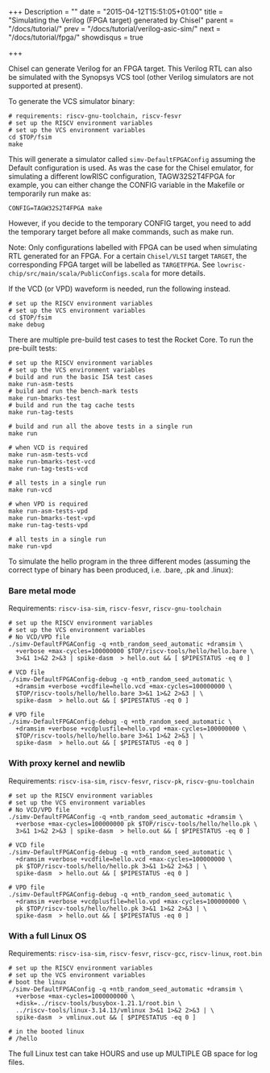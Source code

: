 +++
Description = ""
date = "2015-04-12T15:51:05+01:00"
title = "Simulating the Verilog (FPGA target) generated by Chisel"
parent = "/docs/tutorial/"
prev = "/docs/tutorial/verilog-asic-sim/"
next = "/docs/tutorial/fpga/"
showdisqus = true

+++

Chisel can generate Verilog for an FPGA target. This Verilog RTL can also be simulated with the Synopsys VCS tool (other Verilog simulators are not supported at present). 

To generate the VCS simulator binary: 

    # requirements: riscv-gnu-toolchain, riscv-fesvr
    # set up the RISCV environment variables
    # set up the VCS environment variables
    cd $TOP/fsim
    make

This will generate a simulator called `simv-DefaultFPGAConfig`
assuming the Default configuration is used. As was the case for the
Chisel emulator, for simulating a different lowRISC configuration,
TAGW32S2T4FPGA for example, you can either change the CONFIG variable
in the Makefile or temporarily run make as:

    CONFIG=TAGW32S2T4FPGA make

However, if you decide to the temporary CONFIG target, you need to add
the temporary target before all make commands, such as make run.

Note: Only configurations labelled with FPGA can be used when
simulating RTL generated for an FPGA.  For a certain `Chisel/VLSI`
target `TARGET`, the corresponding FPGA target will be labelled as
`TARGETFPGA`. See `lowrisc-chip/src/main/scala/PublicConfigs.scala`
for more details.

If the VCD (or VPD) waveform is needed, run the following instead.

    # set up the RISCV environment variables
    # set up the VCS environment variables
    cd $TOP/fsim
    make debug

There are multiple pre-build test cases to test the Rocket Core. To run the pre-built tests:

    # set up the RISCV environment variables
    # set up the VCS environment variables
    # build and run the basic ISA test cases
    make run-asm-tests
    # build and run the bench-mark tests
    make run-bmarks-test
    # build and run the tag cache tests
    make run-tag-tests
    
    # build and run all the above tests in a single run
    make run
    
    # when VCD is required
    make run-asm-tests-vcd
    make run-bmarks-test-vcd
    make run-tag-tests-vcd
    
    # all tests in a single run
    make run-vcd
    
    # when VPD is required
    make run-asm-tests-vpd
    make run-bmarks-test-vpd
    make run-tag-tests-vpd
    
    # all tests in a single run
    make run-vpd

To simulate the hello program in the three different modes (assuming the correct type of binary has been produced, i.e. .bare, .pk and .linux):

### Bare metal mode

Requirements: `riscv-isa-sim`, `riscv-fesvr`, `riscv-gnu-toolchain`

    # set up the RISCV environment variables
    # set up the VCS environment variables
    # No VCD/VPD file
    ./simv-DefaultFPGAConfig -q +ntb_random_seed_automatic +dramsim \
      +verbose +max-cycles=100000000 $TOP/riscv-tools/hello/hello.bare \
      3>&1 1>&2 2>&3 | spike-dasm  > hello.out && [ $PIPESTATUS -eq 0 ]

    # VCD file
    ./simv-DefaultFPGAConfig-debug -q +ntb_random_seed_automatic \
      +dramsim +verbose +vcdfile=hello.vcd +max-cycles=100000000 \
      $TOP/riscv-tools/hello/hello.bare 3>&1 1>&2 2>&3 | \
      spike-dasm  > hello.out && [ $PIPESTATUS -eq 0 ]

    # VPD file
    ./simv-DefaultFPGAConfig-debug -q +ntb_random_seed_automatic \
      +dramsim +verbose +vcdplusfile=hello.vpd +max-cycles=100000000 \
      $TOP/riscv-tools/hello/hello.bare 3>&1 1>&2 2>&3 | \
      spike-dasm  > hello.out && [ $PIPESTATUS -eq 0 ]

### With proxy kernel and newlib

Requirements: `riscv-isa-sim`, `riscv-fesvr`, `riscv-pk`, `riscv-gnu-toolchain`

    # set up the RISCV environment variables
    # set up the VCS environment variables
    # No VCD/VPD file
    ./simv-DefaultFPGAConfig -q +ntb_random_seed_automatic +dramsim \
      +verbose +max-cycles=100000000 pk $TOP/riscv-tools/hello/hello.pk \
      3>&1 1>&2 2>&3 | spike-dasm  > hello.out && [ $PIPESTATUS -eq 0 ]

    # VCD file
    ./simv-DefaultFPGAConfig-debug -q +ntb_random_seed_automatic \
      +dramsim +verbose +vcdfile=hello.vcd +max-cycles=100000000 \
      pk $TOP/riscv-tools/hello/hello.pk 3>&1 1>&2 2>&3 | \
      spike-dasm  > hello.out && [ $PIPESTATUS -eq 0 ]

    # VPD file
    ./simv-DefaultFPGAConfig-debug -q +ntb_random_seed_automatic \
      +dramsim +verbose +vcdplusfile=hello.vpd +max-cycles=100000000 \
      pk $TOP/riscv-tools/hello/hello.pk 3>&1 1>&2 2>&3 | \
      spike-dasm  > hello.out && [ $PIPESTATUS -eq 0 ]

### With a full Linux OS 

Requirements: `riscv-isa-sim`, `riscv-fesvr`, `riscv-gcc`, `riscv-linux`, `root.bin`

    # set up the RISCV environment variables
    # set up the VCS environment variables
    # boot the linux
    ./simv-DefaultFPGAConfig -q +ntb_random_seed_automatic +dramsim \
      +verbose +max-cycles=1000000000 \
      +disk=../riscv-tools/busybox-1.21.1/root.bin \
      ../riscv-tools/linux-3.14.13/vmlinux 3>&1 1>&2 2>&3 | \
      spike-dasm  > vmlinux.out && [ $PIPESTATUS -eq 0 ]

    # in the booted linux
    # /hello

The full Linux test can take HOURS and use up MULTIPLE GB space for log files. 

